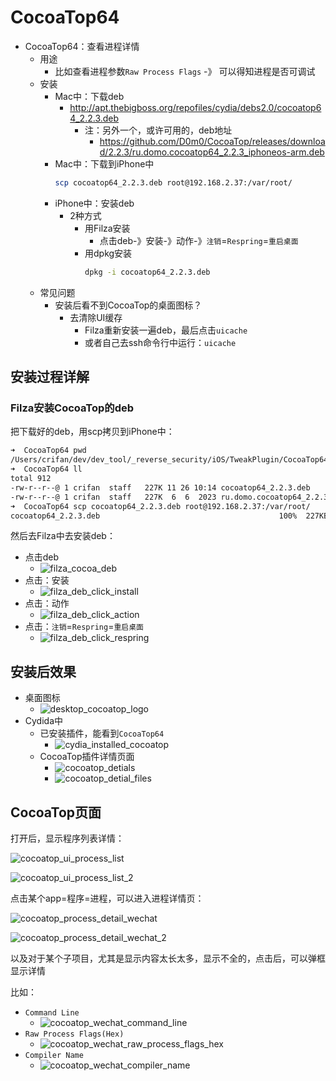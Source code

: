 # CocoaTop64

* CocoaTop64：查看进程详情
  * 用途
    * 比如查看进程参数`Raw Process Flags` -》 可以得知进程是否可调试
  * 安装
    * Mac中：下载deb
      * http://apt.thebigboss.org/repofiles/cydia/debs2.0/cocoatop64_2.2.3.deb
        * 注：另外一个，或许可用的，deb地址
          * https://github.com/D0m0/CocoaTop/releases/download/2.2.3/ru.domo.cocoatop64_2.2.3_iphoneos-arm.deb
    * Mac中：下载到iPhone中
      ```bash
      scp cocoatop64_2.2.3.deb root@192.168.2.37:/var/root/
      ```
    * iPhone中：安装deb
      * 2种方式
        * 用Filza安装
          * 点击deb-》安装-》动作-》`注销`=`Respring`=`重启桌面`
        * 用dpkg安装
          ```bash
          dpkg -i cocoatop64_2.2.3.deb
          ```
  * 常见问题
    * 安装后看不到CocoaTop的桌面图标？
      * 去清除UI缓存
        * Filza重新安装一遍deb，最后点击`uicache`
        * 或者自己去ssh命令行中运行：`uicache`

## 安装过程详解

### Filza安装CocoaTop的deb

把下载好的deb，用scp拷贝到iPhone中：

```bash
➜  CocoaTop64 pwd
/Users/crifan/dev/dev_tool/_reverse_security/iOS/TweakPlugin/CocoaTop64
➜  CocoaTop64 ll
total 912
-rw-r--r--@ 1 crifan  staff   227K 11 26 10:14 cocoatop64_2.2.3.deb
-rw-r--r--@ 1 crifan  staff   227K  6  6  2023 ru.domo.cocoatop64_2.2.3_iphoneos-arm.deb
➜  CocoaTop64 scp cocoatop64_2.2.3.deb root@192.168.2.37:/var/root/
cocoatop64_2.2.3.deb                                        100%  227KB   3.1MB/s   00:00
```

然后去Filza中去安装deb：

* 点击deb
  * ![filza_cocoa_deb](../assets/img/filza_cocoa_deb.png)
* 点击：安装
  * ![filza_deb_click_install](../assets/img/filza_deb_click_install.png)
* 点击：动作
  * ![filza_deb_click_action](../assets/img/filza_deb_click_action.png)
* 点击：`注销`=`Respring`=`重启桌面`
  * ![filza_deb_click_respring](../assets/img/filza_deb_click_respring.png)

## 安装后效果

* 桌面图标
  * ![desktop_cocoatop_logo](../assets/img/desktop_cocoatop_logo.png)
* Cydida中
  * 已安装插件，能看到`CocoaTop64`
    * ![cydia_installed_cocoatop](../assets/img/cydia_installed_cocoatop.png)
  * CocoaTop插件详情页面
    * ![cocoatop_detials](../assets/img/cocoatop_detials.png)
    * ![cocoatop_detial_files](../assets/img/cocoatop_detial_files.png)

## CocoaTop页面

打开后，显示程序列表详情：

![cocoatop_ui_process_list](../assets/img/cocoatop_ui_process_list.png)

![cocoatop_ui_process_list_2](../assets/img/cocoatop_ui_process_list_2.png)

点击某个app=程序=进程，可以进入进程详情页：

![cocoatop_process_detail_wechat](../assets/img/cocoatop_process_detail_wechat.png)

![cocoatop_process_detail_wechat_2](../assets/img/cocoatop_process_detail_wechat_2.png)

以及对于某个子项目，尤其是显示内容太长太多，显示不全的，点击后，可以弹框显示详情

比如：

* `Command Line`
  * ![cocoatop_wechat_command_line](../assets/img/cocoatop_wechat_command_line.png)
* `Raw Process Flags(Hex)`
  * ![cocoatop_wechat_raw_process_flags_hex](../assets/img/cocoatop_wechat_raw_process_flags_hex.png)
* `Compiler Name`
  * ![cocoatop_wechat_compiler_name](../assets/img/cocoatop_wechat_compiler_name.png)
